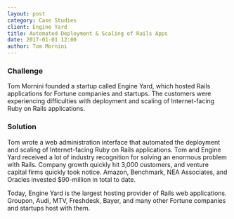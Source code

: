 ```yaml
---
layout: post
category: Case Studies
client: Engine Yard
title: Automated Deployment & Scaling of Rails Apps
date: 2017-01-01 12:00
author: Tom Mornini
---
```


### Challenge

Tom Mornini founded a startup called Engine Yard, which hosted Rails applications for Fortune companies and startups. The customers were experiencing difficulties with deployment and scaling of Internet-facing Ruby on Rails applications. 

### Solution

Tom wrote a web administration interface that automated the deployment and scaling of Internet-facing Ruby on Rails applications. Tom and Engine Yard received a lot of industry recognition for solving an enormous problem with Rails. Company growth quickly hit 3,000 customers, and venture capital firms quickly took notice. Amazon, Benchmark, NEA Associates, and Oracles invested $90-million in total to date.

Today, Engine Yard is the largest hosting provider of Rails web applications. Groupon, Audi, MTV, Freshdesk, Bayer, and many other Fortune companies and startups host with them.